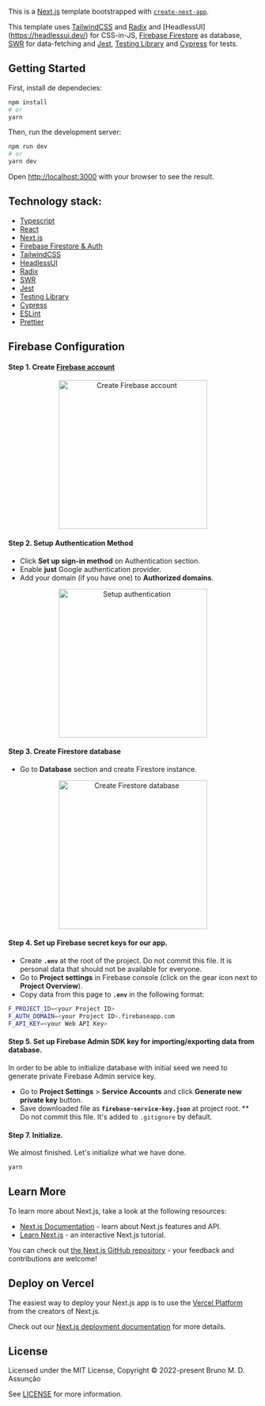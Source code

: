 This is a [Next.js](https://nextjs.org/) template bootstrapped with [`create-next-app`](https://github.com/vercel/next.js/tree/canary/packages/create-next-app).

This template uses [TailwindCSS](https://tailwindcss.com/) and [Radix](https://www.radix-ui.com/) and [HeadlessUI] (https://headlessui.dev/) for CSS-in-JS, [Firebase Firestore](https://firebase.google.com/) as database, [SWR](https://swr.vercel.app/) for data-fetching and [Jest](https://jestjs.io/), [Testing Library](https://testing-library.com/) and [Cypress](https://www.cypress.io/) for tests.

## Getting Started

First, install de dependecies:

```bash
npm install
# or
yarn
```

Then, run the development server:

```bash
npm run dev
# or
yarn dev
```

Open [http://localhost:3000](http://localhost:3000) with your browser to see the result.

## Technology stack:

- [Typescript](https://www.typescriptlang.org/)
- [React](https://github.com/facebook/react)
- [Next.js](https://github.com/zeit/next.js)
- [Firebase Firestore & Auth](https://firebase.google.com/)
- [TailwindCSS](https://tailwindcss.com/)
- [HeadlessUI](https://headlessui.dev/)
- [Radix](https://www.radix-ui.com/)
- [SWR](https://swr.vercel.app/)
- [Jest](https://jestjs.io/)
- [Testing Library](https://testing-library.com/)
- [Cypress](https://www.cypress.io/)
- [ESLint](https://github.com/eslint/eslint)
- [Prettier](https://github.com/prettier/prettier)

## Firebase Configuration

#### Step 1. Create [Firebase account](https://console.firebase.google.com)

<p align='center'>
  <img src='https://raw.githubusercontent.com/suevalov/next-blog-firestore/master/docs/create-firebase-project.png' width='300' alt='Create Firebase account'>
</p>

#### Step 2. Setup Authentication Method

- Click **Set up sign-in method** on Authentication section.
- Enable **just** Google authentication provider.
- Add your domain (if you have one) to **Authorized domains**.

<p align='center'>
  <img src='https://raw.githubusercontent.com/suevalov/next-blog-firestore/master/docs/setup-authentication.png' width='300' alt='Setup authentication'>
</p>

#### Step 3. Create Firestore database

- Go to **Database** section and create Firestore instance.

<p align='center'>
  <img src='https://raw.githubusercontent.com/suevalov/next-blog-firestore/master/docs/create-firestore.png' width='300' alt='Create Firestore database'>
</p>

#### Step 4. Set up Firebase secret keys for our app.

- Create **`.env`** at the root of the project. Do not commit this file. It is personal data that should not be available for everyone.
- Go to **Project settings** in Firebase console (click on the gear icon next to **Project Overview**).
- Copy data from this page to **`.env`** in the following format:

```bash
F_PROJECT_ID=<your Project ID>
F_AUTH_DOMAIN=<your Project ID>.firebaseapp.com
F_API_KEY=<your Web API Key>
```

#### Step 5. Set up Firebase Admin SDK key for importing/exporting data from database.

In order to be able to initialize database with initial seed we need to generate private Firebase Admin service key.

- Go to **Project Settings** > **Service Accounts** and click **Generate new private key** button.
- Save downloaded file as **`firebase-service-key.json`** at project root.
  \*\* Do not commit this file. It's added to `.gitignore` by default.

#### Step 7. Initialize.

We almost finished. Let's initialize what we have done.

```bash
yarn
```

## Learn More

To learn more about Next.js, take a look at the following resources:

- [Next.js Documentation](https://nextjs.org/docs) - learn about Next.js features and API.
- [Learn Next.js](https://nextjs.org/learn) - an interactive Next.js tutorial.

You can check out [the Next.js GitHub repository](https://github.com/vercel/next.js/) - your feedback and contributions are welcome!

## Deploy on Vercel

The easiest way to deploy your Next.js app is to use the [Vercel Platform](https://vercel.com/new?utm_medium=default-template&filter=next.js&utm_source=create-next-app&utm_campaign=create-next-app-readme) from the creators of Next.js.

Check out our [Next.js deployment documentation](https://nextjs.org/docs/deployment) for more details.

## License

Licensed under the MIT License, Copyright © 2022-present Bruno M. D. Assunção

See [LICENSE](./LICENSE) for more information.
